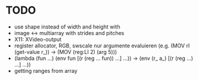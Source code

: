 # TODO

* use shape instead of width and height with <image>
* image <-> multiarray with strides and pitches
* X11: XVideo-output
* register allocator, RGB, swscale
  nur argumente evaluieren (e.g. (MOV rl (get-value r_)) -> (MOV (reg:LI 2) (arg 5)))
* (lambda (fun ...) (env fun [(r (reg ... fun)) ...] ...)) ->
  (env (r_ a_) [(r (reg ...) ...] ...))
* getting ranges from array

